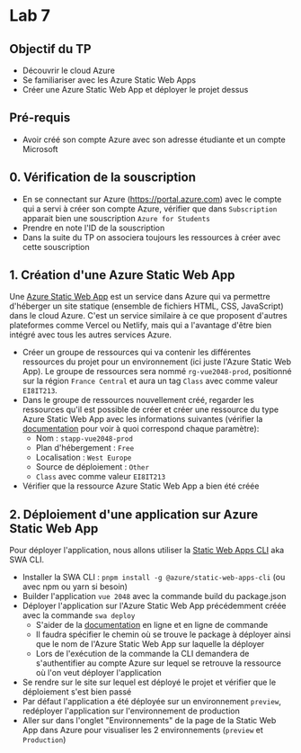 # Lab 7

## Objectif du TP

- Découvrir le cloud Azure
- Se familiariser avec les Azure Static Web Apps
- Créer une Azure Static Web App et déployer le projet dessus

## Pré-requis

- Avoir créé son compte Azure avec son adresse étudiante et un compte Microsoft

## 0. Vérification de la souscription

- En se connectant sur Azure (https://portal.azure.com) avec le compte qui a servi à créer son compte Azure, vérifier que dans `Subscription` apparait bien une souscription `Azure for Students`
- Prendre en note l'ID de la souscription
- Dans la suite du TP on associera toujours les ressources à créer avec cette souscription

## 1. Création d'une Azure Static Web App

Une [Azure Static Web App](https://learn.microsoft.com/en-us/azure/static-web-apps/overview) est un service dans Azure qui va permettre d'héberger un site statique (ensemble de fichiers HTML, CSS, JavaScript) dans le cloud Azure. C'est un service similaire à ce que proposent d'autres plateformes comme Vercel ou Netlify, mais qui a l'avantage d'être bien intégré avec tous les autres services Azure.

- Créer un groupe de ressources qui va contenir les différentes ressources du projet pour un environnement (ici juste l'Azure Static Web App). Le groupe de ressources sera nommé `rg-vue2048-prod`, positionné sur la région `France Central` et aura un tag `Class` avec comme valeur `EI8IT213`.
- Dans le groupe de ressources nouvellement créé, regarder les ressources qu'il est possible de créer et créer une ressource du type Azure Static Web App avec les informations suivantes (vérifier la [documentation](https://learn.microsoft.com/en-us/azure/static-web-apps/overview) pour voir à quoi correspond chaque paramètre):
    - Nom : `stapp-vue2048-prod`
    - Plan d'hébergement : `Free`
    - Localisation : `West Europe`
    - Source de déploiement : `Other`
    - `Class` avec comme valeur `EI8IT213`
- Vérifier que la ressource Azure Static Web App a bien été créée

## 2. Déploiement d'une application sur Azure Static Web App

Pour déployer l'application, nous allons utiliser la [Static Web Apps CLI](https://azure.github.io/static-web-apps-cli/) aka SWA CLI.

- Installer la SWA CLI : `pnpm install -g @azure/static-web-apps-cli` (ou avec npm ou yarn si besoin)
- Builder l'application `vue 2048` avec la commande build du package.json
- Déployer l'application sur l'Azure Static Web App précédemment créée avec la commande `swa deploy`
    - S'aider de la [documentation](https://azure.github.io/static-web-apps-cli/docs/use/deploy#52-deploy-a-front-end-app-without-an-api) en ligne et en ligne de commande
    - Il faudra spécifier le chemin où se trouve le package à déployer ainsi que le nom de l'Azure Static Web App sur laquelle la déployer
    - Lors de l'exécution de la commande la CLI demandera de s'authentifier au compte Azure sur lequel se retrouve la ressource où l'on veut déployer l'application
- Se rendre sur le site sur lequel est déployé le projet et vérifier que le déploiement s'est bien passé
- Par défaut l'application a été déployée sur un environnement `preview`, redéployer l'application sur l'environnement de production
- Aller sur dans l'onglet "Environnements" de la page de la Static Web App dans Azure pour visualiser les 2 environnements (`preview` et `Production`)